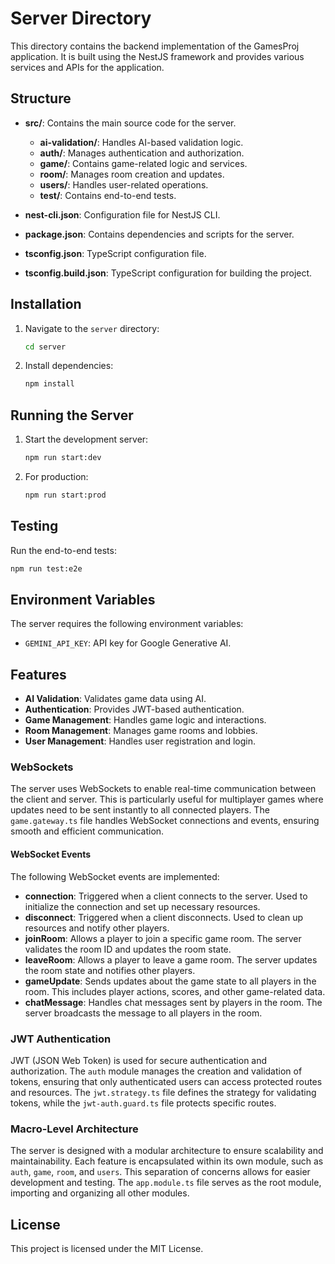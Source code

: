 # Server Directory

This directory contains the backend implementation of the GamesProj application. It is built using the NestJS framework and provides various services and APIs for the application.

## Structure

- **src/**: Contains the main source code for the server.
  - **ai-validation/**: Handles AI-based validation logic.
  - **auth/**: Manages authentication and authorization.
  - **game/**: Contains game-related logic and services.
  - **room/**: Manages room creation and updates.
  - **users/**: Handles user-related operations.
  - **test/**: Contains end-to-end tests.

- **nest-cli.json**: Configuration file for NestJS CLI.
- **package.json**: Contains dependencies and scripts for the server.
- **tsconfig.json**: TypeScript configuration file.
- **tsconfig.build.json**: TypeScript configuration for building the project.

## Installation

1. Navigate to the `server` directory:
   ```bash
   cd server
   ```

2. Install dependencies:
   ```bash
   npm install
   ```

## Running the Server

1. Start the development server:
   ```bash
   npm run start:dev
   ```

2. For production:
   ```bash
   npm run start:prod
   ```

## Testing

Run the end-to-end tests:
```bash
npm run test:e2e
```

## Environment Variables

The server requires the following environment variables:

- `GEMINI_API_KEY`: API key for Google Generative AI.

## Features

- **AI Validation**: Validates game data using AI.
- **Authentication**: Provides JWT-based authentication.
- **Game Management**: Handles game logic and interactions.
- **Room Management**: Manages game rooms and lobbies.
- **User Management**: Handles user registration and login.

### WebSockets

The server uses WebSockets to enable real-time communication between the client and server. This is particularly useful for multiplayer games where updates need to be sent instantly to all connected players. The `game.gateway.ts` file handles WebSocket connections and events, ensuring smooth and efficient communication.

#### WebSocket Events

The following WebSocket events are implemented:

- **connection**: Triggered when a client connects to the server. Used to initialize the connection and set up necessary resources.
- **disconnect**: Triggered when a client disconnects. Used to clean up resources and notify other players.
- **joinRoom**: Allows a player to join a specific game room. The server validates the room ID and updates the room state.
- **leaveRoom**: Allows a player to leave a game room. The server updates the room state and notifies other players.
- **gameUpdate**: Sends updates about the game state to all players in the room. This includes player actions, scores, and other game-related data.
- **chatMessage**: Handles chat messages sent by players in the room. The server broadcasts the message to all players in the room.

### JWT Authentication

JWT (JSON Web Token) is used for secure authentication and authorization. The `auth` module manages the creation and validation of tokens, ensuring that only authenticated users can access protected routes and resources. The `jwt.strategy.ts` file defines the strategy for validating tokens, while the `jwt-auth.guard.ts` file protects specific routes.

### Macro-Level Architecture

The server is designed with a modular architecture to ensure scalability and maintainability. Each feature is encapsulated within its own module, such as `auth`, `game`, `room`, and `users`. This separation of concerns allows for easier development and testing. The `app.module.ts` file serves as the root module, importing and organizing all other modules.

## License

This project is licensed under the MIT License.
